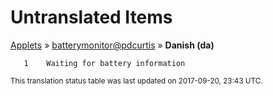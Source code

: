 # Untranslated Items
[Applets](../../../README.md) &#187; [batterymonitor@pdcurtis](../README.md) &#187; **Danish (da)**

       1	Waiting for battery information

<sup>This translation status table was last updated on 2017-09-20, 23:43 UTC.</sup>
